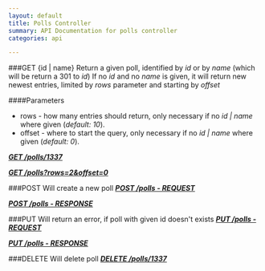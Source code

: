 ```yaml
---
layout: default
title: Polls Controller
summary: API Documentation for polls controller
categories: api

---
```

###GET {id | name}
Return a given poll, identified by _id_ or by _name_ (which will be return a 301 to _id_)
If no _id_ and no _name_ is given, it will return new newest entries, limited by _rows_ parameter and starting by _offset_

####Parameters
* rows - how many entries should return, only necessary if no _id | name_ where given (_default: 10_).
* offset - where to start the query, only necessary if no _id | name_ where given (_default: 0_).

_**[GET /polls/1337](https://github.com/newLoki/Pollex/blob/master/documentation/polls/get.1337)**_

_**[GET /polls?rows=2&offset=0](https://github.com/newLoki/Pollex/blob/master/documentation/polls/get.index)**_


###POST
Will create a new poll
_**[POST /polls - REQUEST](https://github.com/newLoki/Pollex/blob/master/documentation/polls/post.request)**_

_**[POST /polls - RESPONSE](https://github.com/newLoki/Pollex/blob/master/documentation/polls/post.response)**_

###PUT
Will return an error, if poll with given id doesn't exists
_**[PUT /polls - REQUEST](https://github.com/newLoki/Pollex/blob/master/documentation/polls/put.request)**_

_**[PUT /polls - RESPONSE](https://github.com/newLoki/Pollex/blob/master/documentation/polls/put.response)**_

###DELETE
Will delete poll
_**[DELETE /polls/1337](https://github.com/newLoki/Pollex/blob/master/documentation/polls/delete.1337.json.html)**_